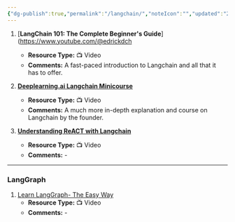 ```yaml
---
{"dg-publish":true,"permalink":"/langchain/","noteIcon":"","updated":"2024-05-22T13:57:02.609+05:30"}
---
```



1. [**LangChain 101: The Complete Beginner's Guide**](https://www.youtube.com/@edrickdch
   - **Resource Type:** 📺 Video
   - **Comments:** A fast-paced introduction to Langchain and all that it has to offer.

2. [**Deeplearning.ai Langchain Minicourse**](https://learn.deeplearning.ai/langchain)
   - **Resource Type:** 📺 Video
   - **Comments:** A much more in-depth explanation and course on Langchain by the founder.

3. [**Understanding ReACT with Langchain**](https://www.youtube.com/watch?v=Eug2clsLtFs)
   - **Resource Type:** 📺 Video
   - **Comments:** -

---

### LangGraph

1. [Learn LangGraph- The Easy Way](https://www.youtube.com/watch?v=R8KB-Zcynxc&list=PLasd6OSjN2oJgmjlTcc5zDj6H2L9Itcxt&index=2)
   - **Resource Type:** 📺 Video
   - **Comments:** -

